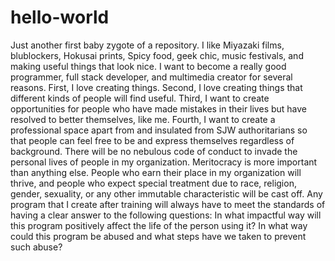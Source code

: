 # hello-world
Just another first baby zygote of a repository.
I like Miyazaki films, blublockers, Hokusai prints, Spicy food, geek chic, music festivals, and making useful things that look nice.
I want to become a really good programmer, full stack developer, and multimedia creator for several reasons.
First, I love creating things.
Second, I love creating things that different kinds of people will find useful.
Third, I want to create opportunities for people who have made mistakes in their lives but have resolved to better themselves, like me.
Fourth, I want to create a professional space apart from and insulated from SJW authoritarians so that people can feel free to be and express themselves regardless of background. There will be no nebulous code of conduct to invade the personal lives of people in my organization.
Meritocracy is more important than anything else. People who earn their place in my organization will thrive, and people who expect special treatment due to race, religion, gender, sexuality, or any other immutable characteristic will be cast off.
Any program that I create after training will always have to meet the standards of having a clear answer to the following questions:
In what impactful way will this program positively affect the life of the person using it?
In what way could this program be abused and what steps have we taken to prevent such abuse?
